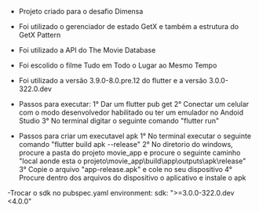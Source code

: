 - Projeto criado para o desafio Dimensa
- Foi utilizado o gerenciador de estado GetX e também a estrutura do GetX Pattern
- Foi utilizado a API do The Movie Database
- Foi escolido o filme Tudo em Todo o Lugar ao Mesmo Tempo
- Foi utilizado a versão 3.9.0-8.0.pre.12 do flutter e a versão 3.0.0-322.0.dev

- Passos para executar:
1° Dar um flutter pub get 
2° Conectar um celular com o modo desenvolvedor habilitado ou ter um emulador no Andoid Studio
3° No terminal digitar o seguinte comando "flutter run"

- Passos para criar um executavel apk
1° No terminal executar o seguinte comando "flutter build apk --release"
2° No diretorio do windows, procure a pasta do projeto movie_app e procure o seguinte caminho "local aonde esta o projeto\movie_app\build\app\outputs\apk\release"
3° Copie o arquivo "app-release.apk" e cole no seu dispositivo
4° Procure dentro dos arquivos do dispositivo o aplicativo e instale o apk

-Trocar o sdk no pubspec.yaml
environment:
  sdk: ">=3.0.0-322.0.dev <4.0.0"
